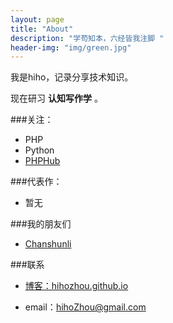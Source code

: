 ```yaml
---
layout: page
title: "About"
description: "学苟知本，六经皆我注脚 "
header-img: "img/green.jpg"
---
```





我是hiho，记录分享技术知识。

现在研习 **认知写作学** 。



###关注：


- PHP
- Python
- [PHPHub](https://phphub.org/)




###代表作：

- 暂无


###我的朋友们

- [Chanshunli](https://github.com/chanshunli)

###联系

- [博客：hihozhou.github.io](http://hihozhou.github.io)

- email：hihoZhou@gmail.com









